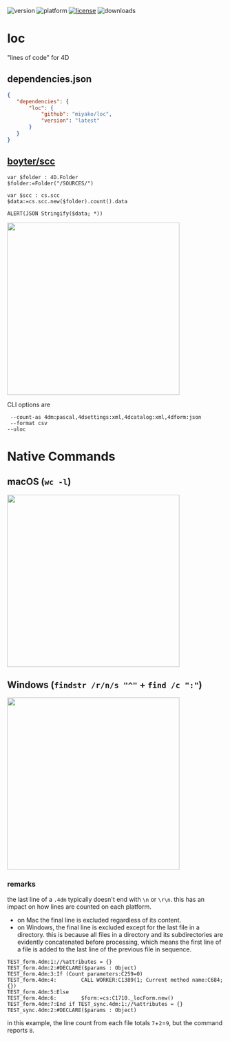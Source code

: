 ![version](https://img.shields.io/badge/version-20%2B-E23089)
![platform](https://img.shields.io/static/v1?label=platform&message=mac-intel%20|%20mac-arm%20|%20win-64&color=blue)
[![license](https://img.shields.io/github/license/miyako/loc)](LICENSE)
![downloads](https://img.shields.io/github/downloads/miyako/loc/total)

# loc
"lines of code" for 4D

## dependencies.json

 ```json
{
	"dependencies": {
		"loc": {
			"github": "miyako/loc",
			"version": "latest"
		}
	}
}
```

## [boyter/scc](https://github.com/boyter/scc)

```4d
var $folder : 4D.Folder
$folder:=Folder("/SOURCES/")

var $scc : cs.scc
$data:=cs.scc.new($folder).count().data

ALERT(JSON Stringify($data; *))
```

<img src="https://github.com/user-attachments/assets/f0bdbcfd-8daa-490d-bfbc-b176eddae3c6" width=400 height=auto />

CLI options are

```
 --count-as 4dm:pascal,4dsettings:xml,4dcatalog:xml,4dform:json
 --format csv
--uloc
```

# Native Commands

## macOS (`wc -l`)

<img src="https://github.com/user-attachments/assets/10c42ee4-4ca2-4874-952c-d329f8c04cd9" width=400 height=auto />

## Windows (`findstr /r/n/s "^"` + `find /c ":"`)

<img src="https://github.com/user-attachments/assets/5cd9f418-9bfd-43d7-8a3f-765e002f5fb2" width=400 height=auto />

### remarks

the last line of a `.4dm` typically doesn't end with `\n` or `\r\n`. this has an impact on how lines are counted on each platform.

* on Mac the final line is excluded regardless of its content.  
* on Windows, the final line is excluded except for the last file in a directory. this is because all files in a directory and its subdirectories are evidently concatenated before processing, which means the first line of a file is added to the last line of the previous file in sequence.

```
TEST_form.4dm:1://%attributes = {}
TEST_form.4dm:2:#DECLARE($params : Object)
TEST_form.4dm:3:If (Count parameters:C259=0)
TEST_form.4dm:4:        CALL WORKER:C1389(1; Current method name:C684; {})
TEST_form.4dm:5:Else
TEST_form.4dm:6:        $form:=cs:C1710._locForm.new()
TEST_form.4dm:7:End if TEST_sync.4dm:1://%attributes = {}
TEST_sync.4dm:2:#DECLARE($params : Object)
```

in this example, the line count from each file totals `7`+`2`=`9`, but the command reports `8`.
